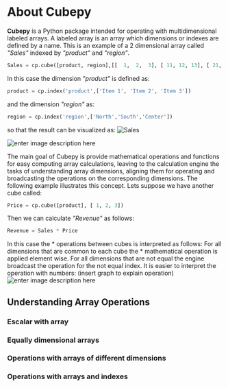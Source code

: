 # About Cubepy

**Cubepy** is a Python package intended for operating with multidimensional labeled arrays. A labeled array is an array which dimensions or indexes are defined by a name.
This is an example of a 2 dimensional array called *"Sales"* indexed by *"product"* and *"region"*.

```python
Sales = cp.cube([product, region],[[  1,  2,  3], [ 11, 12, 13], [ 21, 22, 23]])
```
In this case the dimension *"product"* is defined as:
```python
product = cp.index('product',['Item 1', 'Item 2', 'Item 3'])
```
and the dimension *"region"* as:
```python
region = cp.index('region',['North','South','Center'])
```
so that the result can be visualized as:
![Sales](https://drive.google.com/file/d/1liAA60Qs972OTNxOFWQohm3muZCr6oVm/view?usp=sharing)

![enter image description here](https://drive.google.com/file/d/1liAA60Qs972OTNxOFWQohm3muZCr6oVm)

The main goal of Cubepy is provide mathematical operations and functions for easy computing array calculations, leaving to the calculation engine the tasks of understanding array dimensions, aligning them for operating and broadcasting the operations on the corresponding dimensions. The following example illustrates this concept.
Lets suppose we have another cube called:

```python
Price = cp.cube([product], [ 1, 2, 3])
```

Then we can calculate *"Revenue"* as follows:

```python
Revenue = Sales * Price
```

In this case the * operations between cubes is interpreted as follows:
For all dimensions that are common to each cube the * mathematical operation is applied element wise. For all dimensions that are not equal the engine broadcast the operation for the not equal index. 
It is easier to interpret the operation with numbers:
(insert graph to explain operation)
![enter image description here](https://drive.google.com/file/d/17D-2mvTpjc4hnDPj1_M_q6OSFHzaIm4r/view?usp=sharing)
## Understanding Array Operations
### Escalar with array
### Equally dimensional arrays
### Operations with arrays of different dimensions
### Operations with arrays and indexes
<!--stackedit_data:
eyJoaXN0b3J5IjpbLTE2MzY3Mjc3MjQsLTM2OTM4NzExMiwtMT
A3NDYzNDU3NiwxMjU3NTY1OTI5LDE0MjE2Njk4MjMsMTExOTYx
MzczNywxNDMyMDM5NjQyLC0yMzIzNDYwMzYsMTg3Mjg2ODczMS
wxNDY4NjYwNjc5LDY3MDc2NTI4NiwtMTQwODY4Mzk2MSwyODE3
NjU0NDYsLTc2NTA2NzU0NSw5MjU4MDk1ODcsMTg4ODgzNjQxMi
wtMTY4ODY1MTY4MCwtNjU4MDUzMDAwLDEzOTI5MzM4ODQsMTYx
OTU4OTc1XX0=
-->
